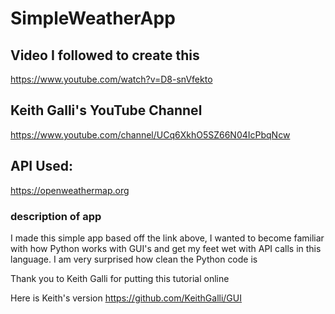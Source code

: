 # SimpleWeatherApp
## Video I followed to create this 
https://www.youtube.com/watch?v=D8-snVfekto

## Keith Galli's YouTube Channel
https://www.youtube.com/channel/UCq6XkhO5SZ66N04IcPbqNcw

## API Used: 
https://openweathermap.org

### description of app
I made this simple app based off the link above, I wanted to become familiar with how Python works with GUI's and get my feet wet with API calls in this language. I am very surprised how clean the Python code is

Thank you to Keith Galli for putting this tutorial online

Here is Keith's version https://github.com/KeithGalli/GUI